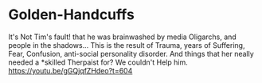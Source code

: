 # Golden-Handcuffs
It's Not Tim's fault! that he was brainwashed by media Oligarchs, and people in the shadows... This is the result of Trauma, years of Suffering, Fear, Confusion, anti-social personality disorder. And things that her neally needed a *skilled Therpaist for? We couldn't Help him. https://youtu.be/gGQjqfZHdeo?t=604
